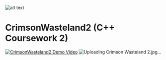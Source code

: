 ![alt text](https://github.com/eethansmith/CrimsonWasteland2/main/crimsonwasteland2.jpg?raw=true)

# CrimsonWasteland2 (C++ Coursework 2)
[![CrimsonWasteland2 Demo Video](https://img.youtube.com/vi/znX4brP3GmM&t=115s&ab/0.jpg)](https://www.youtube.com/watch?v=znX4brP3GmM&t=115s&ab)
![Uploading Crimson Wasteland 2.jpg…]()
